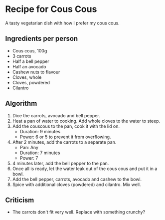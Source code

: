 Recipe for Cous Cous
====================
A tasty vegetarian dish with how I prefer my cous cous.

Ingredients per person
----------------------
- Cous cous, 100g
- 3 carrots
- Half a bell pepper
- Half an avocado
- Cashew nuts to flavour
- Cloves, whole
- Cloves, powdered
- Cilantro

Algorithm
---------
1. Dice the carrots, avocado and bell pepper.
2. Heat a pan of water to cooking. Add whole cloves to the water to steep.
3. Add the couscous to the pan, cook it with the lid on.
	- Duration: 9 minutes
	- Power: 6 or 5 to prevent it from overflowing.
4. After 2 minutes, add the carrots to a separate pan.
	- Pan: Any
	- Duration: 7 minutes
	- Power: 7
5. 4 minutes later, add the bell pepper to the pan.
6. Once all is ready, let the water leak out of the cous cous and put it in a bowl.
7. Add the bell pepper, carrots, avocado and cashew to the bowl.
8. Spice with additional cloves (powdered) and cilantro. Mix well.

Criticism
---------
- The carrots don't fit very well. Replace with something crunchy?

